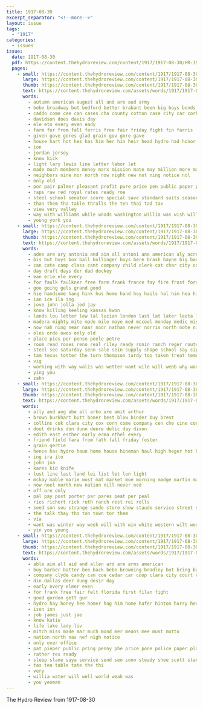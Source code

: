 ```yaml
---
title: 1917-08-30
excerpt_separator: "<!--more-->"
layout: issue
tags:
  - "1917"
categories:
  - issues
issue:
  date: 1917-08-30
  pdf: https://content.thehydroreview.com/content/1917/1917-08-30/HR-1917-08-30.pdf
  pages:
    - small: https://content.thehydroreview.com/content/1917/1917-08-30/small/HR-1917-08-30-01.jpg
      large: https://content.thehydroreview.com/content/1917/1917-08-30/large/HR-1917-08-30-01.jpg
      thumb: https://content.thehydroreview.com/content/1917/1917-08-30/thumbnails/HR-1917-08-30-01.jpg
      text: https://content.thehydroreview.com/assets/words/1917/1917-08-30/HR-1917-08-30-01.txt
      words:
        - autumn american august all and are aud army
        - bebe broadway but bedford better brabant been big boys bonds bill best buys buy
        - caddo come cee can cases cha county cotton case city car cork church company cross
        - davidson does davis day
        - ele eto every even eady
        - farm for from fall ferris free fair friday fight fin farris
        - given gove gores glad grain gov gore gave
        - house hart hot hes has him her hin heir head hydro had honor hun
        - ion
        - jordan jersey
        - know kick
        - light lary lewis line letter labor let
        - made much members money marx mission mate may million more matter muto man
        - neighbors nine nor north now night new not ning notice nol
        - only old
        - por pair palmer pleasant profit pure price pen public paper president pay park
        - raps raw red royal rates ready roe
        - steel school senator score special save standard suits season sell see states sale stetson small samples saving shaffner service scott speech show servant
        - than them tha table thralls the ten thai tad tax
        - view very valley
        - way with williams while woods washington willia was wish will want wheat wisdom worth
        - young york you
    - small: https://content.thehydroreview.com/content/1917/1917-08-30/small/HR-1917-08-30-02.jpg
      large: https://content.thehydroreview.com/content/1917/1917-08-30/large/HR-1917-08-30-02.jpg
      thumb: https://content.thehydroreview.com/content/1917/1917-08-30/thumbnails/HR-1917-08-30-02.jpg
      text: https://content.thehydroreview.com/assets/words/1917/1917-08-30/HR-1917-08-30-02.txt
      words:
        - adee are ary antonia and ain all antoni ane american aly acre aid alls agent acres aye
        - bis but buys box ball bollinger boys bere brash bayne big barn breath bank books been
        - can cate camp class cant company child clerk cat char city cool commer cold coon cosner came come canes
        - day draft days der dad dockey
        - ean erie ele every
        - for faulk faulkner free farm frank france fay fire frost forrest from
        - goo going gels grand good
        - hie handsome hang hink hus home hand hoy hails hal him hea hile haken had has hott hold herrera han hing hydro
        - ian ice ila ing
        - jove john jolla jed jay
        - know killing keeling kansas kwon
        - lands lou letter lew lal lucian london last lat later leota lope leer little
        - madera mighty mite made mile moye med mccool monday medic miss morning man melean mel meats mende
        - now nah ning near naar noor nathan never norris north note night nigh names
        - oles orde owes only old
        - place pies per pense peele petre
        - room read roses reno real riley ready ronin ranch reger route rot rodney rea red
        - steel see saturday senn sale sein supply shape school say sip staples sam son store san state sweet sunday sis service second
        - tam texas totter the turn thompson tardy too taken treat temes travis try tall thrift
        - vig
        - working with way walis was wetter want wile will webb why warning week wat wate
        - ying you
        - zahn
    - small: https://content.thehydroreview.com/content/1917/1917-08-30/small/HR-1917-08-30-03.jpg
      large: https://content.thehydroreview.com/content/1917/1917-08-30/large/HR-1917-08-30-03.jpg
      thumb: https://content.thehydroreview.com/content/1917/1917-08-30/thumbnails/HR-1917-08-30-03.jpg
      text: https://content.thehydroreview.com/assets/words/1917/1917-08-30/HR-1917-08-30-03.txt
      words:
        - ally and ang abe all arko are amit arthur
        - brown burkhart butt boner best blow binder buy brent
        - collins cok clara city cox corn come company cen che cine con chest
        - dout drinks don dunn deere delic day dixon
        - edith east esther early erma ethel every
        - friend field fara from fath fall friday foster
        - grain gertie
        - hence has hydro haun home house hineman haul high heger hot heo her hile
        - ing ira ito
        - john joa
        - kares kid knife
        - lust line last land lei list let lon light
        - mckay mable marie most mat market moe morning madge martin made many mills miss
        - now noel north new nation nill never ned
        - off ore only
        - pal pay post porter par pares peat per peal
        - ries richert rick ruth ranch rest rei rolls
        - seed son sou strange sande store show staude service street sunday save saturday
        - the talk thay tho ton town tor them
        - via
        - want was winter way week will with win white western wilt world woods word wilson wide willis
        - yin you young
    - small: https://content.thehydroreview.com/content/1917/1917-08-30/small/HR-1917-08-30-04.jpg
      large: https://content.thehydroreview.com/content/1917/1917-08-30/large/HR-1917-08-30-04.jpg
      thumb: https://content.thehydroreview.com/content/1917/1917-08-30/thumbnails/HR-1917-08-30-04.jpg
      text: https://content.thehydroreview.com/assets/words/1917/1917-08-30/HR-1917-08-30-04.txt
      words:
        - able aim all aid and allen ard are arms american
        - buy barber batter bee back bebe browning bradley but bring bate bottles busi birth boys brown bank bethel
        - company clyde candy can coe cedar car coop clara city court coco care
        - din dallas deer dung desir day
        - early every elmer even
        - for frank free fair felt florida first filan fight
        - good gordon gett gur
        - hydro hay honey hee homer hag him home hafer hinton hurry her hill hands had
        - ison inn
        - job james just jae
        - know katie
        - life lake lady liv
        - mitch miss made mar much mond mer means mee must motto
        - nation north nas nef nigh notice
        - only over office
        - pat pieper public pring penny phe price pone police paper place present
        - rather res ready
        - sleep slane saya service send seo soon steady shee scott standard sion surgeon see
        - tas tea table tate the thi
        - very
        - willia water will well world weak was
        - you yeoman
---
```


The Hydro Review from 1917-08-30

<!--more-->

